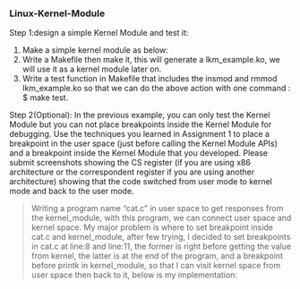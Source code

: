 ### Linux-Kernel-Module<br>

Step 1:design a simple Kernel Module and test it:<br>
1. Make a simple kernel module as below:<br>
2. Write a Makefile then make it, this will generate a lkm_example.ko, we will use it as a kernel module later on.<br>
3. Write a test function in Makefile that includes the insmod and rmmod lkm_example.ko so that we can do the above action with one command : $ make test.<br>

Step 2(Optional): In the previous example, you can only test the Kernel Module but you can not place breakpoints inside the Kernel Module for debugging. Use the techniques you learned in Assignment 1 to place a breakpoint in the user space (just before calling the Kernel Module APIs) and a breakpoint inside the Kernel Module that you developed. Please submit screenshots showing the CS register (if you are using x86 architecture or the correspondent register if you are using another architecture) showing that the code switched from user mode to kernel mode and back to the user mode.<br>
> Writing a program name “cat.c” in user space to get responses from the kernel_module, with this program, we can connect user space and kernel space. My major problem is where to set breakpoint inside cat.c and kernel_module, after few trying, I decided to set breakpoints in cat.c at line:8 and line:11, the former is right before getting the value from kernel, the latter is at the end of the program, and a breakpoint before printk in kernel_module, so that I can visit kernel space from user space then back to it, below is my implementation:
